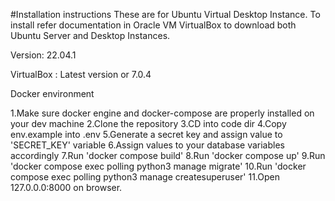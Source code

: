 #Installation instructions
These are for Ubuntu Virtual Desktop Instance. To install refer documentation in Oracle VM VirtualBox to download both Ubuntu Server and Desktop Instances.

Version: 22.04.1

VirtualBox : Latest version or 7.0.4

Docker environment

1.Make sure docker engine and docker-compose are properly installed on your dev machine
2.Clone the repository
3.CD into code dir
4.Copy env.example into .env
5.Generate a secret key and assign value to 'SECRET_KEY' variable
6.Assign values to your database variables accordingly
7.Run 'docker compose build'
8.Run 'docker compose up'
9.Run 'docker compose exec polling python3 manage migrate'
10.Run 'docker compose exec polling python3 manage createsuperuser'
11.Open 127.0.0.0:8000 on browser.


